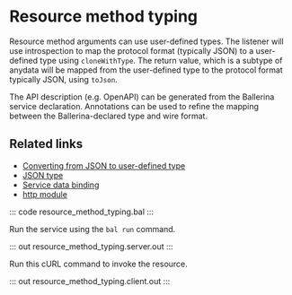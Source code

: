 # Resource method typing

Resource method arguments can use user-defined types. The listener will use introspection to map the protocol format (typically JSON) to a user-defined type using `cloneWithType`. The return value, which is a subtype of anydata will be mapped from the user-defined type to the protocol format typically JSON, using `toJson`.

The API description (e.g. OpenAPI) can be generated from the Ballerina service declaration. Annotations can be used to refine the mapping between the Ballerina-declared type and wire format.

## Related links
- [Converting from JSON to user-defined type](/learn/by-example/converting-from-json-to-user-defined-type/)
- [JSON type](/learn/by-example/json-type/)
- [Service data binding](/learn/by-example/http-data-binding/)
- [http module](https://lib.ballerina.io/ballerina/http)

::: code resource_method_typing.bal :::

Run the service using the `bal run` command.

::: out resource_method_typing.server.out :::

Run this cURL command to invoke the resource.

::: out resource_method_typing.client.out :::

